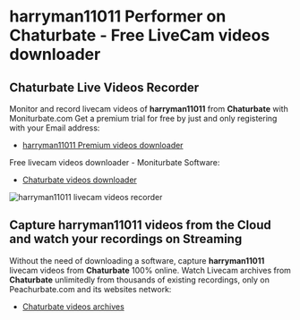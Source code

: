 # harryman11011 Performer on Chaturbate - Free LiveCam videos downloader

## Chaturbate Live Videos Recorder

Monitor and record livecam videos of **harryman11011** from **Chaturbate** with Moniturbate.com
Get a premium trial for free by just and only registering with your Email address:
* [harryman11011 Premium videos downloader](https://moniturbate.com/request-demo-licence-key.html)

Free livecam videos downloader - Moniturbate Software:
* [Chaturbate videos downloader](https://moniturbate.com/moniturbate-download-software.html)

![harryman11011 livecam videos recorder](https://peachurnet.com/templates/moniturbate-software.png)


## Capture harryman11011 videos from the Cloud and watch your recordings on Streaming

Without the need of downloading a software, capture **harryman11011** livecam videos from **Chaturbate** 100% online.
Watch Livecam archives from **Chaturbate** unlimitedly from thousands of existing recordings, only on Peachurbate.com and its websites network:
* [Chaturbate videos archives](https://peachurnet.com/)